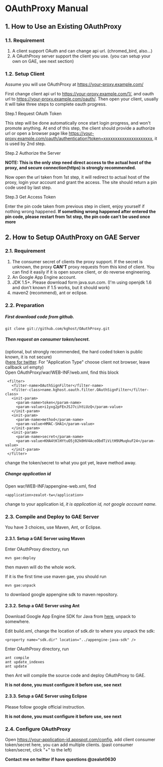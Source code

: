 # OAuthProxy Manual #

## 1. How to Use an Existing OAuthProxy ##

### 1.1. Requirement ###

1. A client support OAuth and can change api url. (chromed_bird, also...)
1. A OAuthProxy server support the client you use. (you can setup your own on GAE, see next section)

### 1.2. Setup Client ###

Assume you will use OAuthProxy at https://your-proxy.example.com/

First change client api url to https://your-proxy.example.com/1/, and oauth url to https://your-proxy.example.com/oauth/. Then open your client, usually it will take three steps to complete oauth progress.


Step.1 Request OAuth Token

This step will be done automatically once start login progress, and won't promote anything. At end of this step, the client should provide a authorize url or open a browser page like https://your-proxy.example.com/oauth/authentication?token=xxxxxxxxxxxxxxxxxxxxx, it is used by 2nd step.

Step.2 Authorize the Server

**NOTE: This is the only step need direct access to the actual host of the proxy, and secure connection(https) is strongly recommended.**

Now open the url taken from 1st step, it will redirect to actual host of the proxy, login your account and grant the access. The site should return a pin code used by last step.

Step.3 Get Access Token

Enter the pin code taken from previous step in client, enjoy yourself if nothing wrong happened. **If something wrong happened after entered the pin code, please restart from 1st step, the pin code can't be used once more**

## 2. How to Setup OAuthProxy on GAE Server ##

### 2.1. Requirement ###

1. The consumer secret of clients the proxy support. If the secret is unknown, the proxy **CAN'T** proxy requests from this kind of client. You can find it easily if it is open source client, or do reverse engineering.
2. An Google App Engine account.
3. JDK 1.5+. Please download form java.sun.com. (I'm using openjdk 1.6 and don't known if 1.5 works, but it should work)
4. maven2 (recommend), ant or eclipse.

### 2.2. Preparation ###

##### First download code from github. #####

    git clone git://github.com/kghost/OAuthProxy.git

##### Then request an consumer token/secret. #####
(optional, but strongly recommended, the hard coded token is public known, it is not secure)  
([here for twitter](https://twitter.com/apps). For "Application Type" choose client not browser, leave callback url empty)  
Open OAuthProxy/war/WEB-INF/web.xml, find this block

     <filter>
       <filter-name>OAuthSignFilter</filter-name>
       <filter-class>name.kghost.oauth.filter.OAuthSignFilter</filter-class>
       <init-param>
         <param-name>token</param-name>
         <param-value>i1yxg2pFEnJSJ7cihtLUzQ</param-value>
       </init-param>
       <init-param>
         <param-name>method</param-name>
         <param-value>HMAC-SHA1</param-value>
       </init-param>
       <init-param>
         <param-name>secret</param-name>
         <param-value>KHA4tKlHYtuO5j02k0HV4AceObdTiVitH9UMuqkuF24</param-value>
       </init-param>
     </filter>

change the token/secret to what you got yet, leave method away.


##### Change application id #####
Open war/WEB-INF/appengine-web.xml, find  

    <application>zealot-tw</application>

change to your application id, *it is application id, not google account name.*

### 2.3. Compile and Deploy to GAE Server ###

You have 3 choices, use Maven, Ant, or Eclipse.

#### 2.3.1. Setup a GAE Server using Maven ####

Enter OAuthProxy directory, run

    mvn gae:deploy

then maven will do the whole work.

If it is the first time use maven gae, you should run

    mvn gae:unpack

to downlaod google appengine sdk to maven repository.

#### 2.3.2. Setup a GAE Server using Ant ####

Download Google App Engine SDK for Java from [here](http://code.google.com/appengine/downloads.html), unpack to somewhere.

Edit build.xml, change the location of sdk.dir to where you unpack the sdk:

    <property name="sdk.dir" location="../appengine-java-sdk" />

Enter OAuthProxy directory, run

    ant compile
    ant update_indexes
    ant update

then Ant will compile the source code and deploy OAuthProxy to GAE.

**It is not done, you must configure it before use, see next**

#### 2.3.3. Setup a GAE Server using Eclipse ####

Please follow google official instruction.

**It is not done, you must configure it before use, see next**

### 2.4. Configure OAuthProxy ###

Open https://your-application-id.appspot.com/config, add client consumer token/secret here, you can add multiple clients.
(past consumer token/secret, click "+" to the left)

**Contact me on twitter if have questions @zealot0630**


